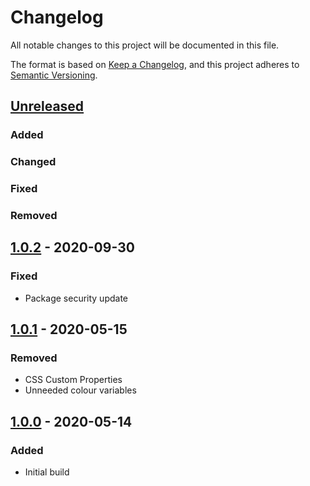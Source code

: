 # Changelog
All notable changes to this project will be documented in this file.

The format is based on [Keep a Changelog](https://keepachangelog.com/en/1.0.0/),
and this project adheres to [Semantic Versioning](https://semver.org/spec/v2.0.0.html).

## [Unreleased]
### Added

### Changed

### Fixed

### Removed

## [1.0.2] - 2020-09-30
### Fixed
- Package security update

## [1.0.1] - 2020-05-15
### Removed
- CSS Custom Properties
- Unneeded colour variables

## [1.0.0] - 2020-05-14
### Added
- Initial build

[Unreleased]: https://github.com/ninety-six/milo-css-typography/compare/v1.0.2...HEAD
[1.0.2]: https://github.com/ninety-six/milo-css-typography/releases/tag/v1.0.2
[1.0.1]: https://github.com/ninety-six/milo-css-typography/releases/tag/v1.0.1
[1.0.0]: https://github.com/ninety-six/milo-css-typography/releases/tag/v1.0.0

